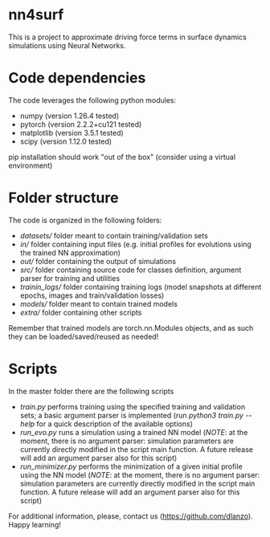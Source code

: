 # nn4surf
This is a project to approximate driving force terms in surface dynamics simulations using Neural Networks.

# Code dependencies
The code leverages the following python modules:
* numpy (version 1.26.4 tested)
* pytorch (version 2.2.2+cu121 tested)
* matplotlib (version 3.5.1 tested)
* scipy (version 1.12.0 tested)

pip installation should work "out of the box" (consider using a virtual environment)

# Folder structure
The code is organized in the following folders:
* _datasets/_ folder meant to contain training/validation sets
* _in/_ folder containing input files (e.g. initial profiles for evolutions using the trained NN approximation)
* _out/_ folder containing the output of simulations
* _src/_ folder containing source code for classes definition, argument parser for training and utilities
* _trainin_logs/_ folder containing training logs (model snapshots at different epochs, images and train/validation losses)
* _models/_ folder meant to contain trained models
* _extra/_ folder containing other scripts

Remember that trained models are torch.nn.Modules objects, and as such they can be loaded/saved/reused as needed!

# Scripts
In the master folder there are the following scripts
* _train.py_ performs training using the specified training and validation sets; a basic argument parser is implemented (run _python3 train.py --help_ for a quick description of the available options)
* _run_evo.py_ runs a simulation using a trained NN model (*NOTE*: at the moment, there is no argument parser: simulation parameters are currently directly modified in the script main function. A future release will add an argument parser also for this script)
* _run_minimizer.py_ performs the minimization of a given initial profile using the NN model (*NOTE*: at the moment, there is no argument parser: simulation parameters are currently directly modified in the script main function. A future release will add an argument parser also for this script)

For additional information, please, contact us (https://github.com/dlanzo).
Happy learning!
